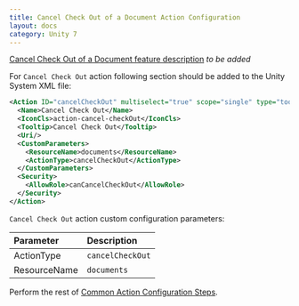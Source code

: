 ```yaml
---
title: Cancel Check Out of a Document Action Configuration
layout: docs
category: Unity 7
---
```

[Cancel Check Out of a Document feature description](../../features/document-management/cancel-check-out-document.md) *to be added*

For `Cancel Check Out` action following section should be added to the Unity System XML file:

```xml
<Action ID="cancelCheckOut" multiselect="true" scope="single" type="toolbar">
  <Name>Cancel Check Out</Name>
  <IconCls>action-cancel-checkOut</IconCls>
  <Tooltip>Cancel Check Out</Tooltip>
  <Uri/>
  <CustomParameters>
    <ResourceName>documents</ResourceName>
    <ActionType>cancelCheckOut</ActionType>
  </CustomParameters>
  <Security>
    <AllowRole>canCancelCheckOut</AllowRole>
  </Security>
</Action>
```

`Cancel Check Out` action custom configuration parameters:

| Parameter       | Description |
|:----------------|:------------|
|ActionType       | `cancelCheckOut` |
|ResourceName       | `documents` |

Perform the rest of [Common Action Configuration Steps](../actions.md#common-actions-configuration-steps). 
